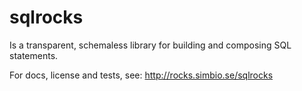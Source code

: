 # sqlrocks

Is a transparent, schemaless library for building and composing SQL statements.

For docs, license and tests, see: http://rocks.simbio.se/sqlrocks